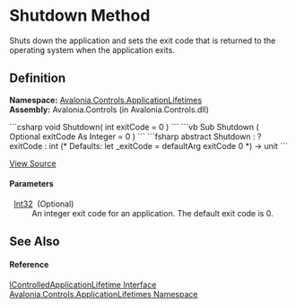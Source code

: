 # Shutdown Method


Shuts down the application and sets the exit code that is returned to the operating system when the application exits.



## Definition
**Namespace:** <a href="N_Avalonia_Controls_ApplicationLifetimes">Avalonia.Controls.ApplicationLifetimes</a>  
**Assembly:** Avalonia.Controls (in Avalonia.Controls.dll)

<Tabs groupId="api-code-preview">
<TabItem value="csharp" label="C#">
```csharp
void Shutdown(
	int exitCode = 0
)
```
</TabItem>
<TabItem value="vb" label="VB">
```vb
Sub Shutdown ( 
	Optional exitCode As Integer = 0
)
```
</TabItem>
<TabItem value="fsharp" label="F#">
```fsharp
abstract Shutdown : 
        ?exitCode : int 
(* Defaults:
        let _exitCode = defaultArg exitCode 0
*)
-> unit 
```
</TabItem>
</Tabs>



<a href="https://github.com/AvaloniaUI/Avalonia/tree/master/src/Avalonia.Controls/ApplicationLifetimes/IControlledApplicationLifetime.cs" title="View the source code">View Source</a>



#### Parameters
<dl><dt>  <a href="https://learn.microsoft.com/dotnet/api/system.int32" target="_blank" rel="noopener noreferrer">Int32</a>  (Optional)</dt><dd>An integer exit code for an application. The default exit code is 0.</dd></dl>

## See Also


#### Reference
<a href="T_Avalonia_Controls_ApplicationLifetimes_IControlledApplicationLifetime">IControlledApplicationLifetime Interface</a>  
<a href="N_Avalonia_Controls_ApplicationLifetimes">Avalonia.Controls.ApplicationLifetimes Namespace</a>  

